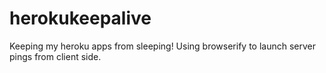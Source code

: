 # herokukeepalive
Keeping my heroku apps from sleeping!
Using browserify to launch server pings from client side.
